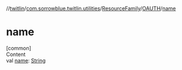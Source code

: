 //[twitlin](../../../index.md)/[com.sorrowblue.twitlin.utilities](../../index.md)/[ResourceFamily](../index.md)/[OAUTH](index.md)/[name](name.md)



# name  
[common]  
Content  
val [name](name.md): [String](https://kotlinlang.org/api/latest/jvm/stdlib/kotlin/-string/index.html)  



